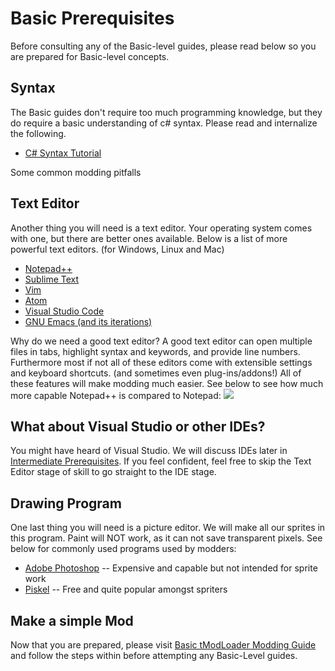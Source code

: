 # Basic Prerequisites
Before consulting any of the Basic-level guides, please read below so you are prepared for Basic-level concepts. 

## Syntax
The Basic guides don't require too much programming knowledge, but they do require a basic understanding of c# syntax. Please read and internalize the following.
* [C# Syntax Tutorial](https://www.tutorialspoint.com/csharp/csharp_basic_syntax.htm)

Some common modding pitfalls

## Text Editor
Another thing you will need is a text editor. Your operating system comes with one, but there are better ones available. Below is a list of more powerful text editors. (for Windows, Linux and Mac)
* [Notepad++](https://notepad-plus-plus.org/)
* [Sublime Text](https://www.sublimetext.com/)
* [Vim](http://www.vim.org/)
* [Atom](https://atom.io/)
* [Visual Studio Code](https://code.visualstudio.com/)
* [GNU Emacs (and its iterations)](https://www.gnu.org/software/emacs/)

Why do we need a good text editor? A good text editor can open multiple files in tabs, highlight syntax and keywords, and provide line numbers. Furthermore most if not all of these editors come with extensible settings and keyboard shortcuts. (and sometimes even plug-ins/addons!) All of these features will make modding much easier. See below to see how much more capable Notepad++ is compared to Notepad:
![](http://i.imgur.com/sViDiZ2.png)

## What about Visual Studio or other IDEs?
You might have heard of Visual Studio. We will discuss IDEs later in [Intermediate Prerequisites](https://github.com/bluemagic123/tModLoader/wiki/Intermediate-Prerequisites). If you feel confident, feel free to skip the Text Editor stage of skill to go straight to the IDE stage.

## Drawing Program
One last thing you will need is a picture editor. We will make all our sprites in this program. Paint will NOT work, as it can not save transparent pixels. See below for commonly used programs used by modders:
* [Adobe Photoshop](www.adobe.com/products/photoshop.html) -- Expensive and capable but not intended for sprite work
* [Piskel](http://www.piskelapp.com/) -- Free and quite popular amongst spriters

## Make a simple Mod
Now that you are prepared, please visit [Basic tModLoader Modding Guide](https://github.com/bluemagic123/tModLoader/wiki/Basic-tModLoader-Modding-Guide) and follow the steps within before attempting any Basic-Level guides.